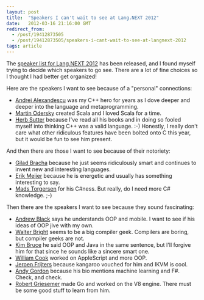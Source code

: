 ```yaml
---
layout: post
title:  "Speakers I can't wait to see at Lang.NEXT 2012"
date:   2012-03-16 21:16:00 GMT
redirect_from:
  - /post/19412873505
  - /post/19412873505/speakers-i-cant-wait-to-see-at-langnext-2012
tags: article
---
```




The [speaker list for Lang.NEXT 2012](http://channel9.msdn.com/Events/Lang-NEXT/Lang-NEXT-2012) has been released, and I found myself trying to decide which speakers to go see. There are a lot of fine choices so I thought I had better get organized!

Here are the speakers I want to see because of a "personal" connections:

* [Andrei Alexandescu](http://channel9.msdn.com/Events/Speakers/Andrei-Alexandrescu) was my C++ hero for years as I dove deeper and deeper into the language and metaprogramming.
* [Martin Odersky](http://channel9.msdn.com/Events/Speakers/Martin-Odersky) created Scala and I loved Scala for a time.
* [Herb Sutter](http://channel9.msdn.com/Events/Speakers/Herb-Sutter) because I've read all his books and in doing so fooled myself into thinking C++ was a valid language. :-) Honestly, I really don't care what other ridiculous features have been bolted onto C this year, but it would be fun to see him present.

And then there are those I want to see because of their notoriety:

* [Gilad Bracha](http://channel9.msdn.com/Events/Speakers/Gilad-Bracha) because he just seems ridiculously smart and continues to invent new and interesting languages.
* [Erik Meijer](http://channel9.msdn.com/Events/Speakers/Erik-Meijer) because he is energetic and usually has something interesting to say.
* [Mads Torgersen](http://channel9.msdn.com/Events/Speakers/Mads-Torgersen) for his C#ness. But really, do I need more C# knowledge. ;-)

Then there are the speakers I want to see because they sound fascinating:

* [Andrew Black](http://channel9.msdn.com/events/speakers/Andrew-Black) says he understands OOP and mobile. I want to see if his ideas of OOP jive with my own.
* [Walter Bright](http://channel9.msdn.com/Events/Speakers/Walter-Bright) seems to be a big compiler geek. Compilers are boring, but compiler geeks are not.
* [Kim Bruce](http://channel9.msdn.com/Events/Speakers/Kim-Bruce) he said OOP and Java in the same sentence, but I'll forgive him for that since he sounds like a sincere smart one.
* [William Cook](http://channel9.msdn.com/Events/Speakers/William-Cook) worked on AppleScript and more OOP.
* [Jeroen Frijters](http://channel9.msdn.com/Events/Speakers/Jeroen-Frijters) because kangaroo vouched for him and IKVM is cool.
* [Andy Gordon](http://channel9.msdn.com/Events/Speakers/Andy-Gordon) because his bio mentions machine learning and F#. Check, and check.
* [Robert Griesemer](http://channel9.msdn.com/Events/Speakers/Robert-Griesemer) made Go and worked on the V8 engine. There must be some good stuff to learn from him.
